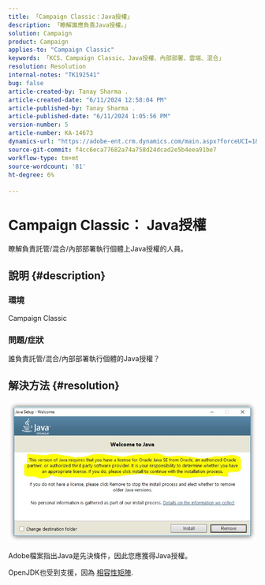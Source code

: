 ```yaml
---
title: 「Campaign Classic：Java授權」
description: 「瞭解誰應負責Java授權。」
solution: Campaign
product: Campaign
applies-to: "Campaign Classic"
keywords: 「KCS、Campaign Classic、Java授權、內部部署、雲端、混合」
resolution: Resolution
internal-notes: "TK192541"
bug: false
article-created-by: Tanay Sharma .
article-created-date: "6/11/2024 12:58:04 PM"
article-published-by: Tanay Sharma .
article-published-date: "6/11/2024 1:05:56 PM"
version-number: 5
article-number: KA-14673
dynamics-url: "https://adobe-ent.crm.dynamics.com/main.aspx?forceUCI=1&pagetype=entityrecord&etn=knowledgearticle&id=8ea12a39-f227-ef11-840b-6045bd0065b6"
source-git-commit: f4cc6eca77682a74a758d24dcad2e5b4eea91be7
workflow-type: tm+mt
source-wordcount: '81'
ht-degree: 6%

---
```


# Campaign Classic： Java授權


瞭解負責託管/混合/內部部署執行個體上Java授權的人員。

## 說明 {#description}


### 環境

Campaign Classic

### 問題/症狀

誰負責託管/混合/內部部署執行個體的Java授權？


## 解決方法 {#resolution}


![](assets/5ccf7221-f327-ef11-840b-6045bd0065b6.png)

Adobe檔案指出Java是先決條件，因此您應獲得Java授權。

OpenJDK也受到支援，因為 [相容性矩陣](https://experienceleague.adobe.com/docs/campaign-classic/using/release-notes/compatibility-matrix.html).
